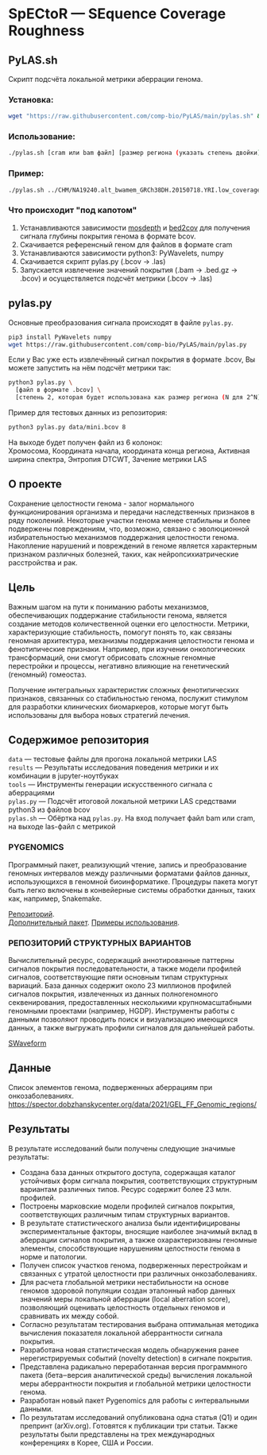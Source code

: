 # SpECtоR — SEquence Cоverage Roughness

## PyLAS.sh

Скрипт подсчёта локальной метрики аберрации генома.

### Установка:

```bash
wget "https://raw.githubusercontent.com/comp-bio/PyLAS/main/pylas.sh" && chmod +x pylas.sh
```

### Использование:

```bash
./pylas.sh [cram или bam файл] [размер региона (указать степень двойки)]
```

### Пример:

```bash
./pylas.sh ../CHM/NA19240.alt_bwamem_GRCh38DH.20150718.YRI.low_coverage.cram 14
```

### Что происходит "под капотом"

1. Устанавливаются зависимости [mosdepth](https://github.com/brentp/mosdepth) и [bed2cov](https://github.com/comp-bio/Bed2Cov) для получения сигнала глубины покрытия генома в формате bcov.
2. Скачивается референсный геном для файлов в формате cram
3. Устанавливаются зависимости python3: PyWavelets, numpy
4. Скачивается скрипт pylas.py (.bcov -> .las)
5. Запускается извлечение значений покрытия (.bam -> .bed.gz -> .bcov) и осуществляется подсчёт метрики (.bcov -> .las)

## pylas.py

Основные преобразования сигнала происходят в файле `pylas.py`. 

```bash
pip3 install PyWavelets numpy
wget https://raw.githubusercontent.com/comp-bio/PyLAS/main/pylas.py
```

Если у Вас уже есть извлечённый сигнал покрытия в формате .bcov, Вы можете запустить на нём подсчёт метрики так:

```bash
python3 pylas.py \
  [файл в формате .bcov] \
  [степень 2, которая будет использована как размер региона (N для 2^N)] > [результат]
```

Пример для тестовых данных из репозитория:

```bash
python3 pylas.py data/mini.bcov 8
```

На выходе будет получен файл из 6 колонок:  
Хромосома, Координата начала, координата конца региона, Активная ширина спектра, Энтропия DTCWT, Зачение метрики LAS


## О проекте

Сохранение целостности генома - залог нормального функционирования организма и передачи наследственных признаков в ряду 
поколений. Некоторые участки генома менее стабильны и более подвержены повреждениям, что, возможно, связано с 
эволюционной избирательностью механизмов поддержания целостности генома. Накопление нарушений и повреждений в геноме 
является характерным признаком различных болезней, таких, как нейропсихиатрические расстройства и рак.

## Цель

Важным шагом на пути к пониманию работы механизмов, обеспечивающих поддержание стабильности генома, является создание 
методов количественной оценки его целостности. Метрики, характеризующие стабильность, помогут понять то, как связаны 
геномная архитектура, механизмы поддержания целостности генома и фенотипические признаки. Например, при изучении 
онкологических трансформаций, они смогут обрисовать сложные геномные перестройки и процессы, негативно влияющие на 
генетический (геномный) гомеостаз.

Получение интегральных характеристик сложных фенотипических признаков, связанных со стабильностью генома, послужит 
стимулом для разработки клинических биомаркеров, которые могут быть использованы для выбора новых стратегий лечения.

## Содержимое репозитория

`data` — тестовые файлы для прогона локальной метрики LAS  
`results` — Результаты исследования поведения метрики и их комбинации в jupyter-ноутбуках  
`tools` — Инструменты генерации искусственного сигнала с аберрациями  
`pylas.py` — Подсчёт итоговой локальной метрики LAS средствами python3 из файлов bcov  
`pylas.sh` — Обёртка над `pylas.py`. На вход получает файл bam или cram, на выходе las-файл с метрикой


### PYGENOMICS

Программный пакет, реализующий чтение, запись и преобразование геномных интервалов между различными форматами файлов 
данных, использующихся в геномной биоинформатике. Процедуры пакета могут быть легко включены в конвейерные системы 
обработки данных, таких как, например, Snakemake.

[Репозиторий](https://gitlab.com/gtamazian/pygenomics).  
[Дополнительный пакет](https://gitlab.com/gtamazian/pygenomics-ext). 
[Примеры использования](https://gitlab.com/gtamazian/pygenomics-examples).

### РЕПОЗИТОРИЙ СТРУКТУРНЫХ ВАРИАНТОВ
Вычислительный ресурс, содержащий аннотированные паттерны сигналов покрытия последовательности, а также модели профилей сигналов, соответствующие пяти основным типам структурных вариаций. База данных содержит около 23 миллионов профилей сигналов покрытия, извлеченных из данных полногеномного секвенирования, предоставленных несколькими крупномасштабными геномными проектами (например, HGDP). Инструменты работы с данными позволяют проводить поиск и визуализацию имеющихся данных, а также выгружать профили сигналов для дальнейшей работы.

[SWaveform](https://swaveform.compbio.ru/)


## Данные

Список элементов генома, подверженных аберрациям при онкозаболеваниях.  
https://spector.dobzhanskycenter.org/data/2021/GEL_FF_Genomic_regions/

## Результаты

В результате исследований были получены следующие значимые результаты:

* Создана база данных открытого доступа, содержащая каталог устойчивых форм сигнала покрытия, соответствующих структурным вариантам различных типов. Ресурс содержит более 23 млн. профилей.
* Построены марковские модели профилей сигналов покрытия, соответствующих различным типам структурных вариантов.
* В результате статистического анализа были идентифицированы экспериментальные факторы, вносящие наиболее значимый вклад в аберрации сигналов покрытия, а также охарактеризованы геномные элементы, способствующие нарушениям целостности генома в норме и патологии.
* Получен список участков генома, подверженных перестройкам и связанных с утратой целостности при различных онкозаболеваниях.
* Для расчета глобальной метрики нестабильности на основе геномов здоровой популяции создан эталонный набор данных значений меры локальной аберрации (local aberration score), позволяющий оценивать целостность отдельных геномов и сравнивать их между собой.
* Согласно результатам тестирования выбрана оптимальная методика вычисления показателя локальной аберрантности сигнала покрытия.
* Разработана новая статистическая модель обнаружения ранее нерегистрируемых событий (novelty detection) в сигнале покрытия.
* Представлена радикально переработанная версия программного пакета (бета‒версия аналитической среды) вычисления локальной меры аберрантности покрытия и глобальной метрики целостности генома.
* Разработан новый пакет Pygenomics для работы с интервальными данными.
* По результатам исследований опубликована одна статья (Q1) и один препринт (arXiv.org). Готовятся к публикации три статьи. Также результаты были представлены на трех международных конференциях в Корее, США и России.

